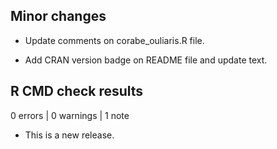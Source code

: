 ## Minor changes

- Update comments on corabe_ouliaris.R file.

- Add CRAN version badge on README file and update text.


## R CMD check results

0 errors \| 0 warnings \| 1 note

-   This is a new release.
